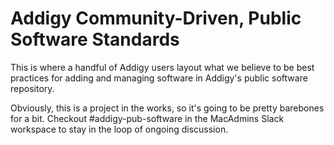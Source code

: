 # Addigy Community-Driven, Public Software Standards

This is where a handful of Addigy users layout what we believe to be best practices for adding and managing software in Addigy's public software repository.

Obviously, this is a project in the works, so it's going to be pretty barebones for a bit. Checkout #addigy-pub-software in the MacAdmins Slack workspace to stay in the loop of ongoing discussion.
